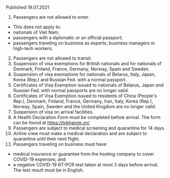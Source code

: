 Published 19.07.2021
1. Passengers are not allowed to enter.
- This does not apply to:
- nationals of Viet Nam;
- passengers with a diplomatic or an official passport;
- passengers traveling on business as experts, business managers or high-tech workers.
2. Passengers are not allowed to transit.
3. Suspension of visa exemptions for British nationals and for nationals of Denmark, Finland, France, Germany, Norway, Spain and Sweden.
4. Suspension of visa exemptions for nationals of Belarus, Italy, Japan, Korea (Rep.) and Russian Fed. with a normal passport.
5. Certificates of Visa Exemption issued to nationals of Belarus, Japan and Russian Fed. with normal passports are no longer valid.
6. Certificates of Visa Exemption issued to residents of China (People's Rep.), Denmark, Finland, France, Germany, Iran, Italy, Korea (Rep.), Norway, Spain, Sweden and the United Kingdom are no longer valid.
7. Suspension of visa on arrival facilities.
8. A Health Declaration Form must be completed before arrival. The form can be found at <a href="https://tokhaiyte.vn/">https://tokhaiyte.vn/</a> 
9. Passengers are subject to medical screening and quarantine for 14 days.
10. Airline crew must make a medical declaration and are subject to quarantine until their next flight.
11. Passengers traveling on business must have:
- medical insurance or guarantee from the hosting company to cover COVID-19 expenses; and
- a negative COVID-19 RT-PCR test taken at most 3 days before arrival. The test result must be in English.

